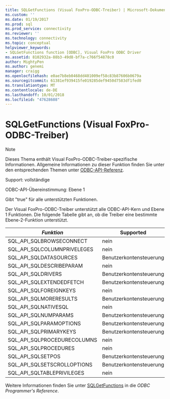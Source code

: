 ```yaml
---
title: SQLGetFunctions (Visual FoxPro-ODBC-Treiber) | Microsoft-Dokumentation
ms.custom: ''
ms.date: 01/19/2017
ms.prod: sql
ms.prod_service: connectivity
ms.reviewer: ''
ms.technology: connectivity
ms.topic: conceptual
helpviewer_keywords:
- SQLGetFunctions function [ODBC], Visual FoxPro ODBC Driver
ms.assetid: 8102932a-88b3-49d8-bf7a-c766f54878c0
author: MightyPen
ms.author: genemi
manager: craigg
ms.openlocfilehash: e0ae7b8eb0468dd401009ef58c83b87606b0679a
ms.sourcegitcommit: 61381ef939415fe019285def9450d7583df1fed0
ms.translationtype: MT
ms.contentlocale: de-DE
ms.lasthandoff: 10/01/2018
ms.locfileid: "47628608"
---
```

# <a name="sqlgetfunctions-visual-foxpro-odbc-driver"></a>SQLGetFunctions (Visual FoxPro-ODBC-Treiber)
> [!NOTE]  
>  Dieses Thema enthält Visual FoxPro-ODBC-Treiber-spezifische Informationen. Allgemeine Informationen zu dieser Funktion finden Sie unter den entsprechenden Themen unter [ODBC-API-Referenz](../../odbc/reference/syntax/odbc-api-reference.md).  
  
 Support: vollständige  
  
 ODBC-API-Übereinstimmung: Ebene 1  
  
 Gibt "true" für alle unterstützten Funktionen.  
  
 Der Visual FoxPro-ODBC-Treiber unterstützt alle ODBC-API-Kern und Ebene 1 Funktionen. Die folgende Tabelle gibt an, ob die Treiber eine bestimmte Ebene-2-Funktion unterstützt.  
  
|*Funktion*|Supported|  
|----------------|---------------|  
|SQL_API_SQLBROWSECONNECT|nein|  
|SQL_API_SQLCOLUMNPRIVELEGES|nein|  
|SQL_API_SQLDATASOURCES|Benutzerkontensteuerung|  
|SQL_API_SQLDESCRIBEPARAM|nein|  
|SQL_API_SQLDRIVERS|Benutzerkontensteuerung|  
|SQL_API_SQLEXTENDEDFETCH|Benutzerkontensteuerung|  
|SQL_API_SQLFOREIGNKEYS|nein|  
|SQL_API_SQLMORERESULTS|Benutzerkontensteuerung|  
|SQL_API_SQLNATIVESQL|nein|  
|SQL_API_SQLNUMPARAMS|Benutzerkontensteuerung|  
|SQL_API_SQLPARAMOPTIONS|Benutzerkontensteuerung|  
|SQL_API_SQLPRIMARYKEYS|Benutzerkontensteuerung|  
|SQL_API_SQLPROCEDURECOLUMNS|nein|  
|SQL_API_SQLPROCEDURES|nein|  
|SQL_API_SQLSETPOS|Benutzerkontensteuerung|  
|SQL_API_SQLSETSCROLLOPTIONS|Benutzerkontensteuerung|  
|SQL_API_SQLTABLEPRIVILEGES|nein|  
  
 Weitere Informationen finden Sie unter [SQLGetFunctions](../../odbc/reference/syntax/sqlgetfunctions-function.md) in die *ODBC Programmer's Reference*.
